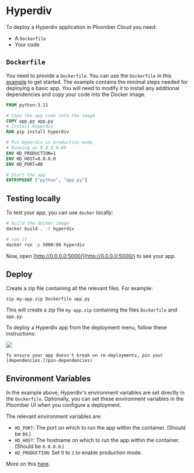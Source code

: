 # Hyperdiv

To deploy a Hyperdiv application in Ploomber Cloud you need:

- A `Dockerfile`
- Your code

## `Dockerfile`

You need to provide a `Dockerfile`. You can use the `Dockerfile` in this [example](https://github.com/ploomber/doc/tree/main/examples/docker/hyperdiv) to get started. The example contains the minimal steps needed for deploying a basic app. You will need to modify it to install any additional dependencies and copy your code into the Docker image.

```Dockerfile
FROM python:3.11

# Copy the app code into the image
COPY app.py app.py
# Install Hyperdiv
RUN pip install hyperdiv

# Put Hyperdiv in production mode,
# Running on 0.0.0.0:80
ENV HD_PRODUCTION=1
ENV HD_HOST=0.0.0.0
ENV HD_PORT=80

# Start the app
ENTRYPOINT ["python", "app.py"]
```

## Testing locally

To test your app, you can use `docker` locally:

```sh
# build the docker image
docker build . -t hyperdiv

# run it
docker run -p 5000:80 hyperdiv
```

Now, open [http://0.0.0.0:5000/](http://0.0.0.0:5000/) to see your app.

## Deploy

Create a zip file containing all the relevant files. For example:

```
zip my-app.zip Dockerfile app.py
```

This will create a zip file `my-app.zip` containing the files `Dockerfile` and `app.py`.

To deploy a Hyperdiv app from the deployment menu, follow these instructions:

![](../static/docker.png)


```{tip}
To ensure your app doesn't break on re-deployments, pin your [dependencies.](pin-dependencies)
```

## Environment Variables

In the example above, Hyperdiv's environment variables are set directly in the `Dockerfile`. Optionally, you can set these environment variables in the Ploomber UI when you configure a deployment.

The relevant environment variables are:

* `HD_PORT`: The port on which to run the app within the container. (Should be `80`.)
* `HD_HOST`: The hostname on which to run the app within the container. (Should be `0.0.0.0`.)
* `HD_PRODUCTION`: Set it to `1` to enable production mode.

More on this [here](https://docs.hyperdiv.io/reference/env-variables).
